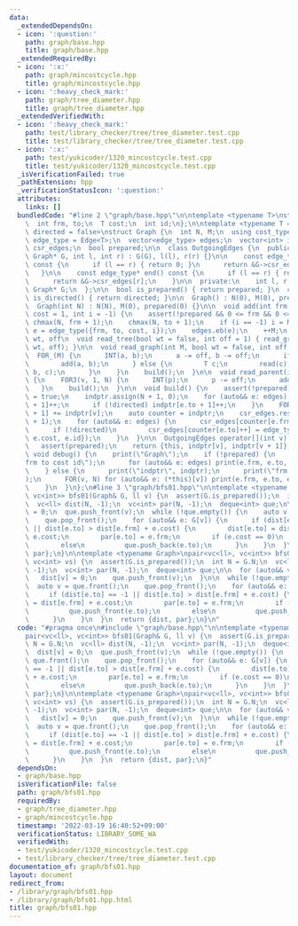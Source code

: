 ```yaml
---
data:
  _extendedDependsOn:
  - icon: ':question:'
    path: graph/base.hpp
    title: graph/base.hpp
  _extendedRequiredBy:
  - icon: ':x:'
    path: graph/mincostcycle.hpp
    title: graph/mincostcycle.hpp
  - icon: ':heavy_check_mark:'
    path: graph/tree_diameter.hpp
    title: graph/tree_diameter.hpp
  _extendedVerifiedWith:
  - icon: ':heavy_check_mark:'
    path: test/library_checker/tree/tree_diameter.test.cpp
    title: test/library_checker/tree/tree_diameter.test.cpp
  - icon: ':x:'
    path: test/yukicoder/1320_mincostcycle.test.cpp
    title: test/yukicoder/1320_mincostcycle.test.cpp
  _isVerificationFailed: true
  _pathExtension: hpp
  _verificationStatusIcon: ':question:'
  attributes:
    links: []
  bundledCode: "#line 2 \"graph/base.hpp\"\n\ntemplate <typename T>\nstruct Edge {\n\
    \  int frm, to;\n  T cost;\n  int id;\n};\n\ntemplate <typename T = int, bool\
    \ directed = false>\nstruct Graph {\n  int N, M;\n  using cost_type = T;\n  using\
    \ edge_type = Edge<T>;\n  vector<edge_type> edges;\n  vector<int> indptr;\n  vector<edge_type>\
    \ csr_edges;\n  bool prepared;\n\n  class OutgoingEdges {\n  public:\n    OutgoingEdges(const\
    \ Graph* G, int l, int r) : G(G), l(l), r(r) {}\n\n    const edge_type* begin()\
    \ const {\n      if (l == r) { return 0; }\n      return &G->csr_edges[l];\n \
    \   }\n\n    const edge_type* end() const {\n      if (l == r) { return 0; }\n\
    \      return &G->csr_edges[r];\n    }\n\n  private:\n    int l, r;\n    const\
    \ Graph* G;\n  };\n\n  bool is_prepared() { return prepared; }\n  constexpr bool\
    \ is_directed() { return directed; }\n\n  Graph() : N(0), M(0), prepared(0) {}\n\
    \  Graph(int N) : N(N), M(0), prepared(0) {}\n\n  void add(int frm, int to, T\
    \ cost = 1, int i = -1) {\n    assert(!prepared && 0 <= frm && 0 <= to);\n   \
    \ chmax(N, frm + 1);\n    chmax(N, to + 1);\n    if (i == -1) i = M;\n    auto\
    \ e = edge_type({frm, to, cost, i});\n    edges.eb(e);\n    ++M;\n  }\n\n  //\
    \ wt, off\n  void read_tree(bool wt = false, int off = 1) { read_graph(N - 1,\
    \ wt, off); }\n\n  void read_graph(int M, bool wt = false, int off = 1) {\n  \
    \  FOR_(M) {\n      INT(a, b);\n      a -= off, b -= off;\n      if (!wt) {\n\
    \        add(a, b);\n      } else {\n        T c;\n        read(c);\n        add(a,\
    \ b, c);\n      }\n    }\n    build();\n  }\n\n  void read_parent(int off = 1)\
    \ {\n    FOR3(v, 1, N) {\n      INT(p);\n      p -= off;\n      add(p, v);\n \
    \   }\n    build();\n  }\n\n  void build() {\n    assert(!prepared);\n    prepared\
    \ = true;\n    indptr.assign(N + 1, 0);\n    for (auto&& e: edges) {\n      indptr[e.frm\
    \ + 1]++;\n      if (!directed) indptr[e.to + 1]++;\n    }\n    FOR(v, N) indptr[v\
    \ + 1] += indptr[v];\n    auto counter = indptr;\n    csr_edges.resize(indptr.back()\
    \ + 1);\n    for (auto&& e: edges) {\n      csr_edges[counter[e.frm]++] = e;\n\
    \      if (!directed)\n        csr_edges[counter[e.to]++] = edge_type({e.to, e.frm,\
    \ e.cost, e.id});\n    }\n  }\n\n  OutgoingEdges operator[](int v) const {\n \
    \   assert(prepared);\n    return {this, indptr[v], indptr[v + 1]};\n  }\n\n \
    \ void debug() {\n    print(\"Graph\");\n    if (!prepared) {\n      print(\"\
    frm to cost id\");\n      for (auto&& e: edges) print(e.frm, e.to, e.cost, e.id);\n\
    \    } else {\n      print(\"indptr\", indptr);\n      print(\"frm to cost id\"\
    );\n      FOR(v, N) for (auto&& e: (*this)[v]) print(e.frm, e.to, e.cost, e.id);\n\
    \    }\n  }\n};\n#line 3 \"graph/bfs01.hpp\"\n\ntemplate <typename Graph>\npair<vc<ll>,\
    \ vc<int>> bfs01(Graph& G, ll v) {\n  assert(G.is_prepared());\n  int N = G.N;\n\
    \  vc<ll> dist(N, -1);\n  vc<int> par(N, -1);\n  deque<int> que;\n\n  dist[v]\
    \ = 0;\n  que.push_front(v);\n  while (!que.empty()) {\n    auto v = que.front();\n\
    \    que.pop_front();\n    for (auto&& e: G[v]) {\n      if (dist[e.to] == -1\
    \ || dist[e.to] > dist[e.frm] + e.cost) {\n        dist[e.to] = dist[e.frm] +\
    \ e.cost;\n        par[e.to] = e.frm;\n        if (e.cost == 0)\n          que.push_front(e.to);\n\
    \        else\n          que.push_back(e.to);\n      }\n    }\n  }\n  return {dist,\
    \ par};\n}\n\ntemplate <typename Graph>\npair<vc<ll>, vc<int>> bfs01(Graph& G,\
    \ vc<int> vs) {\n  assert(G.is_prepared());\n  int N = G.N;\n  vc<ll> dist(N,\
    \ -1);\n  vc<int> par(N, -1);\n  deque<int> que;\n\n  for (auto&& v: vs) {\n \
    \   dist[v] = 0;\n    que.push_front(v);\n  }\n\n  while (!que.empty()) {\n  \
    \  auto v = que.front();\n    que.pop_front();\n    for (auto&& e: G[v]) {\n \
    \     if (dist[e.to] == -1 || dist[e.to] > dist[e.frm] + e.cost) {\n        dist[e.to]\
    \ = dist[e.frm] + e.cost;\n        par[e.to] = e.frm;\n        if (e.cost == 0)\n\
    \          que.push_front(e.to);\n        else\n          que.push_back(e.to);\n\
    \      }\n    }\n  }\n  return {dist, par};\n}\n"
  code: "#pragma once\n#include \"graph/base.hpp\"\n\ntemplate <typename Graph>\n\
    pair<vc<ll>, vc<int>> bfs01(Graph& G, ll v) {\n  assert(G.is_prepared());\n  int\
    \ N = G.N;\n  vc<ll> dist(N, -1);\n  vc<int> par(N, -1);\n  deque<int> que;\n\n\
    \  dist[v] = 0;\n  que.push_front(v);\n  while (!que.empty()) {\n    auto v =\
    \ que.front();\n    que.pop_front();\n    for (auto&& e: G[v]) {\n      if (dist[e.to]\
    \ == -1 || dist[e.to] > dist[e.frm] + e.cost) {\n        dist[e.to] = dist[e.frm]\
    \ + e.cost;\n        par[e.to] = e.frm;\n        if (e.cost == 0)\n          que.push_front(e.to);\n\
    \        else\n          que.push_back(e.to);\n      }\n    }\n  }\n  return {dist,\
    \ par};\n}\n\ntemplate <typename Graph>\npair<vc<ll>, vc<int>> bfs01(Graph& G,\
    \ vc<int> vs) {\n  assert(G.is_prepared());\n  int N = G.N;\n  vc<ll> dist(N,\
    \ -1);\n  vc<int> par(N, -1);\n  deque<int> que;\n\n  for (auto&& v: vs) {\n \
    \   dist[v] = 0;\n    que.push_front(v);\n  }\n\n  while (!que.empty()) {\n  \
    \  auto v = que.front();\n    que.pop_front();\n    for (auto&& e: G[v]) {\n \
    \     if (dist[e.to] == -1 || dist[e.to] > dist[e.frm] + e.cost) {\n        dist[e.to]\
    \ = dist[e.frm] + e.cost;\n        par[e.to] = e.frm;\n        if (e.cost == 0)\n\
    \          que.push_front(e.to);\n        else\n          que.push_back(e.to);\n\
    \      }\n    }\n  }\n  return {dist, par};\n}"
  dependsOn:
  - graph/base.hpp
  isVerificationFile: false
  path: graph/bfs01.hpp
  requiredBy:
  - graph/tree_diameter.hpp
  - graph/mincostcycle.hpp
  timestamp: '2022-03-19 16:40:52+09:00'
  verificationStatus: LIBRARY_SOME_WA
  verifiedWith:
  - test/yukicoder/1320_mincostcycle.test.cpp
  - test/library_checker/tree/tree_diameter.test.cpp
documentation_of: graph/bfs01.hpp
layout: document
redirect_from:
- /library/graph/bfs01.hpp
- /library/graph/bfs01.hpp.html
title: graph/bfs01.hpp
---
```

